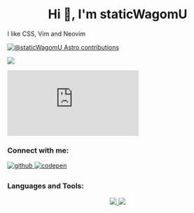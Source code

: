 <h1 align="center">Hi 👋, I'm staticWagomU</h1>
<p>I like CSS, Vim and Neovim</p>

[![@staticWagomU Astro contributions](https://astro.badg.es/v2/contributor/staticWagomU.svg)](https://astro.badg.es/contributor/staticWagomU/)

![](https://github-readme-stats.vercel.app/api/top-langs?username=staticWagomU)

[![My Stats](https://github-stats-evirunurm.vercel.app/api/stats.js?username=staticWagomU&peng=false)](https://github.com/evirunurm/github-stats)

<h3 align="left">Connect with me:</h3>
<div align="left">
<a href="https://github.com/staticWagomU" target="_blank">
<img src=https://img.shields.io/badge/github-%2324292e.svg?&style=for-the-badge&logo=github&logoColor=white alt=github style="margin-bottom: 5px;" />
</a>
<a href="https://codepen.com/statictowa" target="_blank">
<img src=https://img.shields.io/badge/codepen-%23131417.svg?&style=for-the-badge&logo=codepen&logoColor=white alt=codepen style="margin-bottom: 5px;" />
</a>  
</div>  

<h3 align="left">Languages and Tools:</h3>
<p align="center">
  <a href="https://skillicons.dev">
    <img src="https://skillicons.dev/icons?i=astro,dotnet,cs,html,css,js,ts,lua" />
  </a>
  <a href="https://skillicons.dev">
    <img src="https://skillicons.dev/icons?i=neovim,vim,visualstudio,vscode,git,github" />
  </a>
</p>
